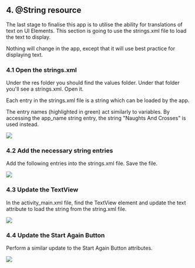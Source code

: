 ## 4. @String resource

The last stage to finalise this app is to utilise the ability for translations of text on UI Elements. This section is going to use the strings.xml file to load the text to display. 

Nothing will change in the app, except that it will use best practice for displaying text.

### 4.1 Open the strings.xml

Under the res folder you should find the values folder. Under that folder you'll see a strings.xml. Open it.

Each entry in the strings.xml file is a string which can be loaded by the app.

The entry names (highlighted in green) act similarly to variables. By accessing the app_name string entry, the string "Naughts And Crosses" is used instead.

![][44]

[44]: images/android-naughts-and-crosses/open-the-stringsxml.png

### 4.2 Add the necessary string entries

Add the following entries into the strings.xml file. Save the file.

![][45]

[45]: images/android-naughts-and-crosses/add-the-necessary-string-entries.png

### 4.3 Update the TextView

In the activity_main.xml file, find the TextView element and update the text attribute to load the string from the string.xml file.

![][46]

[46]: images/android-naughts-and-crosses/update-the-textview.png

### 4.4 Update the Start Again Button

Perform a similar update to the Start Again Button attributes.

![][47]

[47]: images/android-naughts-and-crosses/update-the-start-again-button.png